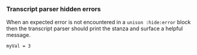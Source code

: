 ### Transcript parser hidden errors

When an expected error is not encountered in a `unison :hide:error` block
then the transcript parser should print the stanza
and surface a helpful message.

``` unison :hide:error
myVal = 3
```
